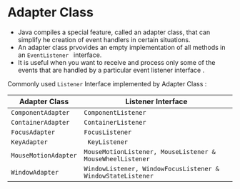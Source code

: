 # Adapter Class

- Java compiles a special feature, called an adapter class, that can simplify he creation of event handlers in certain situations.
- An adapter class prvovides an empty implementation of all methods in an ```EventListener ``` interface.
- It is useful when you want to receive and process only some of the events that are handled by a particular event listener interface .

Commonly used ```Listener``` Interface implemented by Adapter Class :


| Adapter Class | Listener Interface |
| --------------|------------------- |
| ```ComponentAdapter``` | ```ComponentListener``` |
| ```ContainerAdapter``` | ```ContainerListener``` |
| ```FocusAdapter``` | ```FocusListener``` |
| ```KeyAdapter``` |``` KeyListener``` |
| ```MouseMotionAdapter``` | ```MouseMotionListener, MouseListener & MouseWheelListener``` |
| ```WindowAdapter``` | ```WindowListener, WindowFocusListener & WindowStateListener``` |

